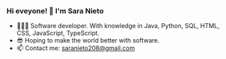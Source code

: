 ### Hi eveyone! 👋 I'm Sara Nieto

- 👩🏻‍💻 Software developer. With knowledge in Java, Python, SQL, HTML, CSS, JavaScript, TypeScript.
- 😎 Hoping to make the world better with software. 
- 📫 Contact me: saranieto208@gmail.com 

